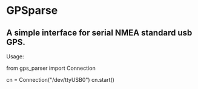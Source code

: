 # GPSparse
A simple interface for serial NMEA standard usb GPS.
---
Usage:

from gps_parser import Connection

cn = Connection("/dev/ttyUSB0")
cn.start()
